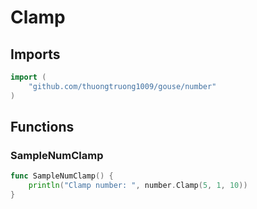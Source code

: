 # Clamp

## Imports

```go
import (
	"github.com/thuongtruong1009/gouse/number"
)
```
## Functions


### SampleNumClamp

```go
func SampleNumClamp() {
	println("Clamp number: ", number.Clamp(5, 1, 10))
}
```
